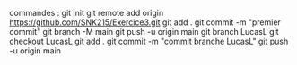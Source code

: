 commandes : 
git init 
git remote add origin https://github.com/SNK215/Exercice3.git
git add . 
git commit -m "premier commit" 
git branch -M main
git push -u origin main
git branch LucasL
git checkout LucasL
git add .
git commit -m "commit branche LucasL"
git push -u origin main